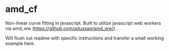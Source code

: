 # amd_cf
Non-linear curve fitting in javascript. Built to utilize javascript web workers via amd_ww (https://github.com/adussaq/amd_ww/).

Will flush out readme with specific instructions and transfer a small working example here.
